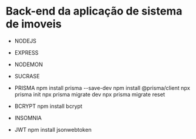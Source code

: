 # Back-end da aplicação de sistema de imoveis

- NODEJS
- EXPRESS
- NODEMON
- SUCRASE
- PRISMA
     npm install prisma --save-dev
     npm install @prisma/client
     npx prisma init
     npx prisma migrate dev
     npx prisma migrate reset
- BCRYPT
    npm install bcrypt
- INSOMNIA

- JWT
     npm install jsonwebtoken